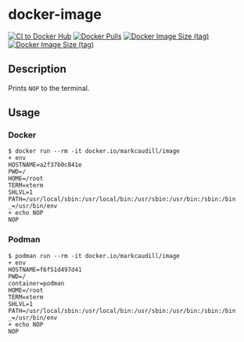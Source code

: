 # docker-image

[![CI to Docker Hub](https://github.com/markcaudill/docker-image/actions/workflows/ci.yml/badge.svg?branch=main)](https://github.com/markcaudill/docker-image/actions/workflows/ci.yml)
[![Docker Pulls](https://img.shields.io/docker/pulls/markcaudill/image)](https://hub.docker.com/repository/docker/markcaudill/image)
[![Docker Image Size (tag)](https://img.shields.io/docker/image-size/markcaudill/image/latest?label=latest)](https://hub.docker.com/repository/registry-1.docker.io/markcaudill/image/tags?page=1&ordering=last_updated&name=latest)
[![Docker Image Size (tag)](https://img.shields.io/docker/image-size/markcaudill/image/latest?label=latest)](https://hub.docker.com/repository/registry-1.docker.io/markcaudill/image/tags?page=1&ordering=last_updated&name=latest)

## Description

Prints `NOP` to the terminal.

## Usage

### Docker

```console
$ docker run --rm -it docker.io/markcaudill/image
+ env
HOSTNAME=a2f37b0c841e
PWD=/
HOME=/root
TERM=xterm
SHLVL=1
PATH=/usr/local/sbin:/usr/local/bin:/usr/sbin:/usr/bin:/sbin:/bin
_=/usr/bin/env
+ echo NOP
NOP
```

### Podman

```console
$ podman run --rm -it docker.io/markcaudill/image
+ env
HOSTNAME=f6f51d497d41
PWD=/
container=podman
HOME=/root
TERM=xterm
SHLVL=1
PATH=/usr/local/sbin:/usr/local/bin:/usr/sbin:/usr/bin:/sbin:/bin
_=/usr/bin/env
+ echo NOP
NOP
```
